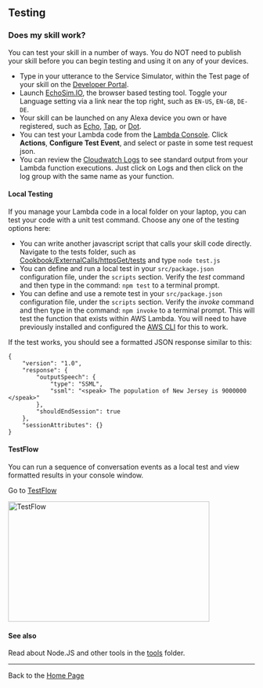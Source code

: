 ## Testing <a id="title"></a>
### Does my skill work?

You can test your skill in a number of ways.   You do NOT need to publish your skill before you can begin testing and using it on any of your devices.

 + Type in your utterance to the Service Simulator, within the Test page of your skill on the [Developer Portal](https://developer.amazon.com/edw/home.html#/skills/list).
 + Launch [EchoSim.IO](https://echosim.io), the browser based testing tool.  Toggle your Language setting via a link near the top right, such as ```EN-US```, ```EN-GB```, ```DE-DE```.
 + Your skill can be launched on any Alexa device you own or have registered, such as [Echo](https://www.amazon.com/echo), [Tap](https://www.amazon.com/tap), or [Dot](https://www.amazon.com/dot).
 + You can test your Lambda code from the [Lambda Console](https://console.aws.amazon.com/lambda/home). Click **Actions**, **Configure Test Event**, and select or paste in some test request json.
 + You can review the [Cloudwatch Logs](https://console.aws.amazon.com/cloudwatch/home#logs:) to see standard output from your Lambda function executions.  Just click on Logs and then click on the log group with the same name as your function.

#### Local Testing

If you manage your Lambda code in a local folder on your laptop, you can test your code with a unit test command.  Choose any one of the testing options here:

   + You can write another javascript script that calls your skill code directly.  Navigate to the tests folder, such as [Cookbook/ExternalCalls/httpsGet/tests](../ExternalCalls/httpsGet/tests) and type ```node test.js```
   + You can define and run a local test in your ```src/package.json``` configuration file, under the ```scripts``` section.  Verify the *test* command and then type in the command: ```npm test``` to a terminal prompt.
   + You can define and use a remote test in your ```src/package.json``` configuration file, under the ```scripts``` section.  Verify the *invoke* command and then type in the command: ```npm invoke``` to a terminal prompt.  This will test the function that exists within AWS Lambda.  You will need to have previously installed and configured the [AWS CLI](https://developer.amazon.com/blogs/post/Tx1UE9W1NQ0GYII/publishing-your-skill-code-to-lambda-via-the-command-line-interface) for this to work.

If the test works, you should see a formatted JSON response similar to this:

```
{
	"version": "1.0",
	"response": {
		"outputSpeech": {
			"type": "SSML",
			"ssml": "<speak> The population of New Jersey is 9000000 </speak>"
		},
		"shouldEndSession": true
	},
	"sessionAttributes": {}
}
```

#### TestFlow
You can run a sequence of conversation events as a local test and view formatted results in your console window.

Go to [TestFlow](TestFlow)

<img src="https://m.media-amazon.com/images/G/01/cookbook/testflow_default._TTH_.png" alt="TestFlow" width="411" height="245">


#### See also
Read about Node.JS and other tools in the [tools](../tools#title) folder.

<hr />

Back to the [Home Page](../README.md#title)

